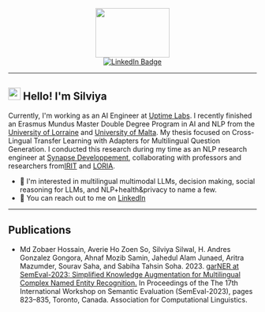 <div id="header" align="center">
  <img src="https://media.giphy.com/media/uQkKavfX6TER2/giphy.gif" width="150" height="100"/>
</div>
<div id="badges" align="center">
  <a href="https://www.linkedin.com/in/ssilwal16/">
    <img src="https://img.shields.io/badge/LinkedIn-blue?style=for-the-badge&logo=linkedin&logoColor=white" alt="LinkedIn Badge"/>
  </a>
</div>
<div id="badges" align="center">
  <img src="https://komarev.com/ghpvc/?username=ssilwalcode&style=flat-square&color=blue" alt=""/>
</div>

---

<h2>
  <img src="https://media.giphy.com/media/hvRJCLFzcasrR4ia7z/giphy.gif" width="25px"/>
  Hello! I'm Silviya
</h2>

Currently, I'm working as an AI Engineer at [Uptime Labs](https://uptimelabs.io). I recently finished an Erasmus Mundus Master Double Degree Program in AI and NLP from the [University of Lorraine](https://idmc.univ-lorraine.fr/courses/master-degree-2-nlp/) and [University of Malta](https://www.um.edu.mt/courses/overview/PMSCHLTFT-2022-3-O). My thesis focused on Cross-Lingual Transfer Learning with Adapters for Multilingual Question Generation. I conducted this research during my time as an NLP research engineer at [Synapse Developpement](https://www.synapse-developpement.fr), collaborating with professors and researchers from[IRIT](https://www.irit.fr) and [LORIA](https://www.loria.fr/en/).

- 🌱 I'm interested in multilingual multimodal LLMs, decision making, social reasoning for LLMs, and NLP+health&privacy to name a few.
- 🎯 You can reach out to me on [LinkedIn](https://www.linkedin.com/in/ssilwal16/)

---

<h2>
  Publications
</h2>

- Md Zobaer Hossain, Averie Ho Zoen So, Silviya Silwal, H. Andres Gonzalez Gongora, Ahnaf Mozib Samin, Jahedul Alam Junaed, Aritra Mazumder, Sourav Saha, and Sabiha Tahsin Soha. 2023. [garNER at SemEval-2023: Simplified Knowledge Augmentation for Multilingual Complex Named Entity Recognition.](https://aclanthology.org/2023.semeval-1.114/) In Proceedings of the The 17th International Workshop on Semantic Evaluation (SemEval-2023), pages 823–835, Toronto, Canada. Association for Computational Linguistics.

<!--
---

### 🛠️ Languages and Tools :
<div>
  <img src="https://github.com/devicons/devicon/blob/master/icons/python/python-original-wordmark.svg" title="Java" alt="Java" width="40" height="40"/>&nbsp;
  <img src="https://github.com/devicons/devicon/blob/master/icons/pytest/pytest-original-wordmark.svg" title="Java" alt="Java" width="45" height="45"/>&nbsp;
  <img src="https://github.com/devicons/devicon/blob/master/icons/pandas/pandas-original-wordmark.svg" title="Java" alt="Java" width="40" height="40"/>&nbsp;
  <img src="https://github.com/devicons/devicon/blob/master/icons/anaconda/anaconda-original-wordmark.svg" title="Java" alt="Java" width="40" height="40"/>&nbsp;
</div> -->

<!--
### Hi there 👋
**ssilwalcode/ssilwalcode** is a ✨ _special_ ✨ repository because its `README.md` (this file) appears on your GitHub profile.

Here are some ideas to get you started:

- 🔭 I’m currently working on ...
- 🌱 I’m currently learning ...
- 👯 I’m looking to collaborate on ...
- 🤔 I’m looking for help with ...
- 💬 Ask me about ...
- 📫 How to reach me: ...
- 😄 Pronouns: ...
- ⚡ Fun fact: ...
-->
